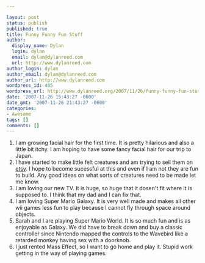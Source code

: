 ```yaml
---

layout: post
status: publish
published: true
title: Funny Funny Fun Stuff
author:
  display_name: Dylan
  login: dylan
  email: dylan@dylanreed.com
  url: http://www.dylanreed.com
author_login: dylan
author_email: dylan@dylanreed.com
author_url: http://www.dylanreed.com
wordpress_id: 485
wordpress_url: http://www.dylanreed.org/2007/11/26/funny-funny-fun-stuff/
date: '2007-11-26 15:43:27 -0600'
date_gmt: '2007-11-26 21:43:27 -0600'
categories:
- Awesome
tags: []
comments: []
---
```


  1. I am growing facial hair for the first time. It is pretty hilarious and also a little bit itchy. I am hoping to have some fancy facial hair for our trip to Japan.
  2. I have started to make little felt creatures and am trying to sell them on [etsy][1]. I hope to become sucessful at this and even if I am not they are fun to build. Any good ideas on what sorts of creatures need to be made let me know. 
  3. I am loving our new TV. It is huge, so huge that it dosen't fit where it is supposed to. I think that my dad and I can fix that.
  4. I am loving Super Mario Galaxy. It is very well made and makes all other wii games less fun to play because I cannot fly through space around objects.
  5. Sarah and I are playing Super Mario World. It is so much fun and is as enjoyable as Galaxy. We did have to break down and buy a classic controller since Nintendo mapped the controls to the Wavebird like a retarded monkey having sex with a doorknob.
  6. I just rented Mass Effect, so I want to go home and play it. Stupid work getting in the way of playing games.

   [1]: http://www.etsy.com/shop.php?user_id=5066104

